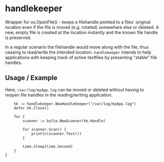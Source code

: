 # handlekeeper

Wrapper for os.OpenFile() - keeps a filehandle pointed to a files' original location even if the file is moved (e.g. rotated) somewhere else or deleted. A new, empty file is created at the location instantly and the known file handle is preserved. 

In a regular scenario the filehandle would move along with the file, thus ceasing to read/write the intended location. `handlekeeper` intends to help applications with keeping track of active textfiles by presenting "stable" file handles.

## Usage / Example
Here, `/var/log/myApp.log` can be moved or deleted without having to reopen file handles in the reading/writing application. 

```
	hk := handlekeeper.NewHandlekeeper("/var/log/myApp.log")
    defer hk.Close()

	for {
		scanner := bufio.NewScanner(hk.Handle)

		for scanner.Scan() {
			println(scanner.Text())
		}

		time.Sleep(time.Second)
	}
}

```
